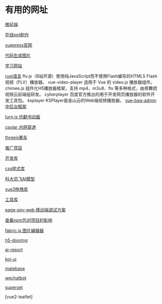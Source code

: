 # 有用的网址

[微前端](https://zh-hans.single-spa.js.org/docs/migrating-existing-spas)

[在线ppt制作](https://onedrive.live.com/)

[vuepress官网](https://vuepress.vuejs.org/zh/)

[代码生成图片](https://carbon.now.sh/)

[学习网站](https://devdocs.io/)

[rust语言](http://rust.p2hp.com/learn/get-started)
flv.js（B站开源）使用纯JavaScript而不使用Flash编写的HTML5 Flash视频（FLV）播放器。
vue-video-player 适用于 Vue 的 video.js 播放器组件。
chimee.js 组件化H5播放器框架，支持 mp4、m3u8、flv 等多种格式，由奇舞团视频云前端组研发。
cyberplayer 百度官方推出的用于开发网页播放器的软件开发工具包。
ksplayer KSPlayer是金山云的Web端视频播放器。
[vue-bag-admin 中后台框架](https://vite.itnavs.com/admin/#/home)

[turn.js 仿翻书动画](http://www.turnjs.com/#samples/magazine2/9)

[cpolar 内网穿透](https://dashboard.cpolar.com/get-started)

[threejs赛车](https://ezshine.jnsii.com/cases/slowroads/)

[推广项目](https://github.com/zwpro/coupons)

[开发库](https://www.oschina.net/project)

[css样式库](https://csscoco.com/inspiration/#/./3d/3d-css-galaxy-shuttle)

[科大讯飞AI模型](https://xinghuo.xfyun.cn/desk)

[vue3拖拽库](https://alfred-skyblue.github.io/vue-draggable-plus/demo/table/)

[工具库](https://web-abin.gitee.io/abin-web/tools)

[page-spy-web 移动端调试方案](https://github.com/HuolalaTech/page-spy-web/blob/main/README_ZH.md)

[查看npm包对项目的影响](https://bundlephobia.com/)

[fabric.js 图片编辑器](https://github.com/nihaojob/vue-fabric-editor)

[h5-dooring](https://github.com/MrXujiang/h5-Dooring)

[aj-report](https://gitee.com/anji-plus/report)

[koi-ui](https://gitee.com/BigCatHome/koi-ui)

[matebase](https://github.com/metabase/metabase)

[wechatbot](https://github.com/qingconglaixueit/wechatbot)

[superset](https://github.com/apache/superset)

[vue2-leaflet]
